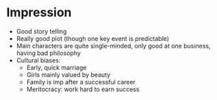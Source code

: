 # Impression
- Good story telling
- Really good plot (though one key event is predictable)
- Main characters are quite single-minded, only good at one business, having bad philosophy
- Cultural biases:
  - Early, quick marriage
  - Girls mainly valued by beauty
  - Family is imp after a successful career
  - Meritocracy: work hard to earn success